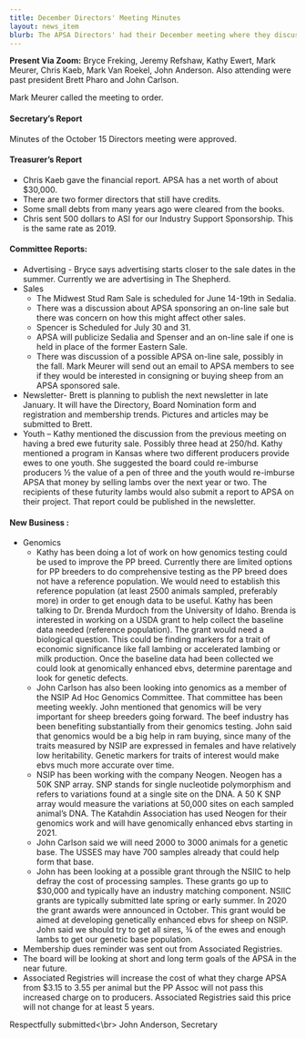```yaml
---
title: December Directors' Meeting Minutes
layout: news_item
blurb: The APSA Directors' had their December meeting where they discussed a variety of topics including genetic testing
---
```


**Present Via Zoom:** Bryce Freking, Jeremy Refshaw, Kathy Ewert, Mark Meurer, Chris Kaeb, Mark Van Roekel, John Anderson. Also attending were past president Brett Pharo and John Carlson.

Mark Meurer called the meeting to order.

#### Secretary’s Report
Minutes of the October 15 Directors meeting were approved.

#### Treasurer’s Report
* Chris Kaeb gave the financial report.  APSA has a net worth of about $30,000.
* There are two former directors that still have credits.
* Some small debts from many years ago were cleared from the books.  
* Chris sent 500 dollars to ASI for our Industry Support Sponsorship.  This is the same rate as 2019.  


#### Committee Reports:
* Advertising - Bryce says advertising starts closer to the sale dates in the summer.  Currently we are advertising in The Shepherd.
* Sales
	* The Midwest Stud Ram Sale is scheduled for June 14-19th in Sedalia.  
	* There was a discussion about APSA sponsoring an on-line sale but there was concern on how this might affect other sales.  
	* Spencer is Scheduled for July 30 and 31.
	* APSA will publicize Sedalia and Spenser and an on-line sale if one is held in place of the former Eastern Sale.
	* There was discussion of a possible APSA on-line sale, possibly in the fall.  Mark Meurer will send out an email to APSA members to see if they would be interested in consigning or buying sheep from an APSA sponsored sale.  
* Newsletter- Brett is planning to publish the next newsletter in late January.  It will have the Directory, Board Nomination form and registration and membership trends.  Pictures and articles may be submitted to Brett.
* Youth – Kathy mentioned the discussion from the previous meeting on having a bred ewe futurity sale.  Possibly three head at 250/hd.  Kathy mentioned a program in Kansas where two different producers provide ewes to one youth.  She suggested the board could re-imburse producers ½ the value of a pen of three and the youth would re-imburse APSA that money by selling lambs over the next year or two.  The recipients of these futurity lambs would also submit a report to APSA on their project.  That report could be published in the newsletter.

#### New Business :
* Genomics
	* Kathy has been doing a lot of work on how genomics testing could be used to improve the PP breed.  Currently there are limited options for PP breeders to do comprehensive testing as the PP breed does not have a reference population.  We would need to establish this reference population (at least 2500 animals sampled, preferably more) in order to get enough data to be useful. Kathy has been talking to Dr. Brenda Murdoch from the University of Idaho. Brenda is interested in working on a USDA grant to help collect the baseline data needed (reference population).  The grant would need a biological question.  This could be finding markers for a trait of economic significance like fall lambing or accelerated lambing or milk production.  Once the baseline data had been collected we could look at genomically enhanced ebvs, determine parentage and look for genetic defects.
	* John Carlson has also been looking into genomics as a member of the NSIP Ad Hoc Genomics Committee.  That committee has been meeting weekly.  John mentioned that genomics will be very important for sheep breeders going forward.  The beef industry has been benefiting substantially from their genomics testing.  John said that genomics would be a big help in ram buying, since many of the traits measured by NSIP are expressed in females and have relatively low heritability.  Genetic markers for traits of interest would make ebvs much more accurate over time.
	* NSIP has been working with the company Neogen.  Neogen has a 50K SNP array.  SNP stands for single nucleotide polymorphism and refers to variations found at a single site on the DNA.  A 50 K SNP array would measure the variations at 50,000 sites on each sampled animal’s DNA.  The Katahdin Association has used Neogen for their genomics work and will have genomically enhanced ebvs starting in 2021.
	* John Carlson said we will need 2000 to 3000 animals for a genetic base.  The USSES may have 700 samples already that could help form that base.
	* John has been looking at a possible grant through the NSIIC to help defray the cost of processing samples.  These grants go up to $30,000 and typically have an industry matching component.  NSIIC grants are typically submitted late spring or early summer.  In 2020 the grant awards were announced in October.  This grant would be aimed at developing genetically enhanced ebvs for sheep on NSIP.  John said we should try to get all sires, ¾ of the ewes and enough lambs to get our genetic base population.  
* Membership dues reminder was sent out from Associated Registries.
* The board will be looking at short and long term goals of the APSA in the near future.
* Associated Registries will increase the cost of what they charge APSA from $3.15 to 3.55 per animal but the PP Assoc will not pass this increased charge on to producers.  Associated Registries said this price will not change for at least 5 years.

Respectfully submitted<\br>
John Anderson, Secretary
